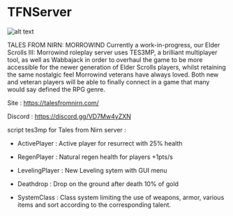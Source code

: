 # TFNServer

 ![alt text](https://talesfromnirn.com/wp-content/uploads/2021/05/Tales-from-Nirn-Logo-White-2-2048x182.png) 


TALES FROM NIRN: MORROWIND
Currently a work-in-progress, our Elder Scrolls III: Morrowind roleplay server uses TES3MP, a brilliant multiplayer tool, as well as Wabbajack in order to overhaul the game to be more accessible for the newer generation of Elder Scrolls players, whilst retaining the same nostalgic feel Morrowind veterans have always loved. Both new and veteran players will be able to finally connect in a game that many would say defined the RPG genre.

Site : https://talesfromnirn.com/

Discord : https://discord.gg/VD7Mw4yZXN

script tes3mp for Tales from Nirn server :

- ActivePlayer : Active player for resurrect with 25% health

- RegenPlayer : Natural regen health for players +1pts/s

- LevelingPlayer : New Leveling sytem with GUI menu

- Deathdrop : Drop on the ground after death 10% of gold

- SystemClass : Class system limiting the use of weapons, armor, various items and sort according to the corresponding talent.


